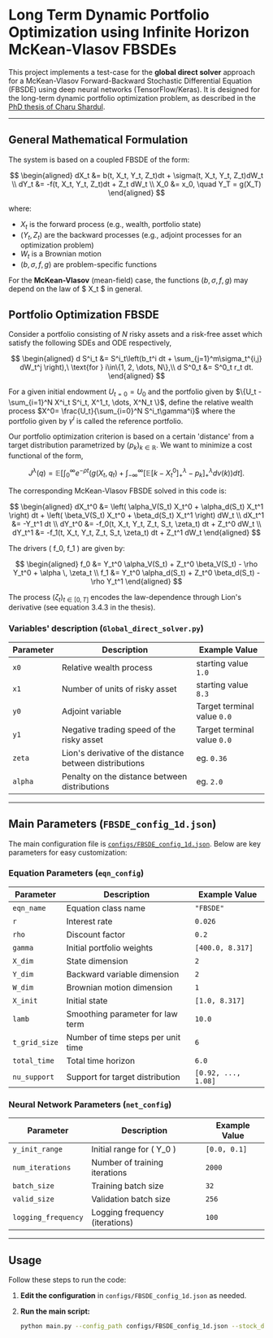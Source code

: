 # Long Term Dynamic Portfolio Optimization using Infinite Horizon McKean-Vlasov FBSDEs

This project implements a test-case for the **global direct solver** approach for a McKean-Vlasov Forward-Backward Stochastic Differential Equation (FBSDE) using deep neural networks (TensorFlow/Keras). It is designed for the long-term dynamic portfolio optimization problem, as described in the [PhD thesis of Charu Shardul](https://theses.hal.science/tel-04627360v1).

---

## General Mathematical Formulation

The system is based on a coupled FBSDE of the form:

$$
\begin{aligned}
dX_t &= b(t, X_t, Y_t, Z_t)dt + \sigma(t, X_t, Y_t, Z_t)dW_t \\
dY_t &= -f(t, X_t, Y_t, Z_t)dt + Z_t dW_t \\
X_0 &= x_0, \quad Y_T = g(X_T)
\end{aligned}
$$

where:
- $X_t$ is the forward process (e.g., wealth, portfolio state)
- $(Y_t, Z_t)$ are the backward processes (e.g., adjoint processes for an optimization problem)
- $W_t$ is a Brownian motion
- $(b, \sigma, f, g)$ are problem-specific functions

For the **McKean-Vlasov** (mean-field) case, the functions $(b, \sigma, f, g)$ may depend on the law of $ X_t $ in general.

## Portfolio Optimization FBSDE

Consider a portfolio consisting of $N$ risky assets and a risk-free asset which satisfy the following SDEs and ODE respectively,

$$
\begin{aligned}
 d S^i_t &= S^i_t\left(b_t^i dt + \sum_{j=1}^m\sigma_t^{i,j} dW_t^j  \right),\ \text{for } i\in\{1, 2, \dots, N\},\\
d S^0_t &= S^0_t r_t dt.
\end{aligned}
$$

For a given initial endowment $U_{t=0} = U_0$ and the portfolio given by $\{U_t - \sum_{i=1}^N X^i_t S^i_t, X^1_t, \dots, X^N_t \}$, define the relative wealth process $X^0= \frac{U_t}{\sum_{i=0}^N S^i_t\gamma^i}$ where the portfolio given by $\gamma^i$ is called the reference portfolio. 

Our portfolio optimization criterion is based on a certain 'distance' from a target distribution parametrized by $(p_k)_{k\in \mathbb R}$. We want to minimize a cost functional of the form,

$$
J^\lambda(q) = \mathbb E\left[\int_0^\infty e^{-\rho t}\left(g(X_t, q_t) + \int_{-\infty}^\infty  \Big[\mathbb E[k-X^0_t]^\lambda_+ - p_k\Big]^\lambda_+ d\nu(k)\right) dt \right].
$$

The corresponding McKean-Vlasov FBSDE solved in this code is:

$$
\begin{aligned}
dX_t^0 &= \left( \alpha_V(S_t) X_t^0 + \alpha_d(S_t) X_t^1 \right) dt + \left( \beta_V(S_t) X_t^0 + \beta_d(S_t) X_t^1 \right) dW_t \\
dX_t^1 &= -Y_t^1 dt \\
dY_t^0 &= -f_0(t, X_t, Y_t, Z_t, S_t, \zeta_t) dt + Z_t^0 dW_t \\
dY_t^1 &= -f_1(t, X_t, Y_t, Z_t, S_t, \zeta_t) dt + Z_t^1 dW_t
\end{aligned}
$$

The drivers \( f_0, f_1 \) are given by:

$$
\begin{aligned}
f_0 &= Y_t^0 \alpha_V(S_t) + Z_t^0 \beta_V(S_t) - \rho Y_t^0 + \alpha \, \zeta_t \\
f_1 &= Y_t^0 \alpha_d(S_t) + Z_t^0 \beta_d(S_t) - \rho Y_t^1
\end{aligned}
$$

The process $(\zeta_t)_{t\in [0, T]}$ encodes the law-dependence through Lion's derivative (see equation 3.4.3 in the thesis).

### Variables' description (`Global_direct_solver.py`)
| Parameter         | Description                                      | Example Value         |
|-------------------|--------------------------------------------------|----------------------|
| `x0`               | Relative wealth process                              | starting value `1.0`            |
| `x1`               | Number of units of risky asset                       | starting value `8.3`              |
| `y0`             | Adjoint variable                            | Target terminal value `0.0`                |
| `y1`            |  Negative trading speed of the risky asset                   |  Target terminal value `0.0`|
| `zeta`          | Lion's derivative of the distance between distributions| eg. `0.36` |
| `alpha`         | Penalty on the distance between distributions       |  eg. `2.0`         |


---

## Main Parameters (`FBSDE_config_1d.json`)

The main configuration file is [`configs/FBSDE_config_1d.json`](configs/FBSDE_config_1d.json). Below are key parameters for easy customization:

### Equation Parameters (`eqn_config`)
| Parameter         | Description                                      | Example Value         |
|-------------------|--------------------------------------------------|----------------------|
| `eqn_name`        | Equation class name                              | `"FBSDE"`            |
| `r`               | Interest rate                                    | `0.026`              |
| `rho`             | Discount factor                                  | `0.2`                |
| `gamma`           | Initial portfolio weights                        | `[400.0, 8.317]`    |
| `X_dim`           | State dimension                                  | `2`                  |
| `Y_dim`           | Backward variable dimension                      | `2`                  |
| `W_dim`           | Brownian motion dimension                        | `1`                  |
| `X_init`          | Initial state                                    | `[1.0, 8.317]`       |
| `lamb`            | Smoothing parameter for law term                 | `10.0`               |
| `t_grid_size`     | Number of time steps per unit time               | `6`                  |
| `total_time`      | Total time horizon                               | `6.0`                |
| `nu_support`      | Support for target distribution                  | `[0.92, ..., 1.08]`  |

### Neural Network Parameters (`net_config`)
| Parameter         | Description                                      | Example Value         |
|-------------------|--------------------------------------------------|----------------------|
| `y_init_range`    | Initial range for \( Y_0 \)                      | `[0.0, 0.1]`         |
| `num_iterations`  | Number of training iterations                    | `2000`               |
| `batch_size`      | Training batch size                              | `32`                 |
| `valid_size`      | Validation batch size                            | `256`                |
| `logging_frequency`| Logging frequency (iterations)                  | `100`                |

---

## Usage

Follow these steps to run the code:

1. **Edit the configuration** in `configs/FBSDE_config_1d.json` as needed.
2. **Run the main script:**

   ```bash
   python main.py --config_path configs/FBSDE_config_1d.json --stock_data Data_files/b_and_sig.json --exp_name my_experiment

